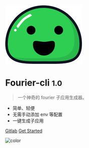 <!-- _coverpage.md -->

![logo](media/icon.svg)
 
# Fourier-cli <small>1.0</small>

> 一个神奇的 fourier 子应用生成器。

- 简单、轻便
- 无需手动添加 env 等配置
- 一键生成子应用

[Gitlab](https://github.com/alex4524/bskF2e)
[Get Started](/README)

<!-- 背景色 -->

![color](#f0f0f0)